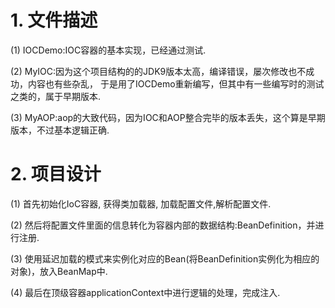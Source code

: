 # **1. 文件描述**

(1) IOCDemo:IOC容器的基本实现，已经通过测试.

(2) MyIOC:因为这个项目结构的的JDK9版本太高，编译错误，屡次修改也不成功，内容也有些杂乱，
          于是用了IOCDemo重新编写，但其中有一些编写时的测试之类的，属于早期版本.
          
(3) MyAOP:aop的大致代码，因为IOC和AOP整合完毕的版本丢失，这个算是早期版本，不过基本逻辑正确.

# **2. 项目设计**

(1) 首先初始化IoC容器, 获得类加载器, 加载配置文件,解析配置文件.

(2) 然后将配置文件里面的信息转化为容器内部的数据结构:BeanDefinition，并进行注册.

(3) 使用延迟加载的模式来实例化对应的Bean(将BeanDefinition实例化为相应的对象)，放入BeanMap中.

(4) 最后在顶级容器applicationContext中进行逻辑的处理，完成注入.
